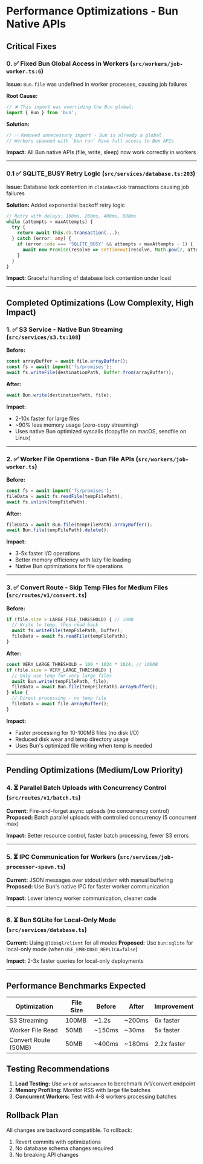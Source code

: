 # Performance Optimizations - Bun Native APIs

## Critical Fixes

### 0. ✅ Fixed Bun Global Access in Workers (`src/workers/job-worker.ts:6`)
**Issue:** `Bun.file` was undefined in worker processes, causing job failures

**Root Cause:**
```typescript
// ❌ This import was overriding the Bun global:
import { Bun } from 'bun';
```

**Solution:**
```typescript
// ✅ Removed unnecessary import - Bun is already a global
// Workers spawned with `bun run` have full access to Bun APIs
```

**Impact:** All Bun native APIs (file, write, sleep) now work correctly in workers

---

### 0.1 ✅ SQLITE_BUSY Retry Logic (`src/services/database.ts:203`)
**Issue:** Database lock contention in `claimNextJob` transactions causing job failures

**Solution:** Added exponential backoff retry logic
```typescript
// Retry with delays: 100ms, 200ms, 400ms, 800ms
while (attempts < maxAttempts) {
  try {
    return await this.db.transaction(...);
  } catch (error: any) {
    if (error.code === 'SQLITE_BUSY' && attempts < maxAttempts - 1) {
      await new Promise(resolve => setTimeout(resolve, Math.pow(2, attempts) * 50));
    }
  }
}
```

**Impact:** Graceful handling of database lock contention under load

---

## Completed Optimizations (Low Complexity, High Impact)

### 1. ✅ S3 Service - Native Bun Streaming (`src/services/s3.ts:108`)
**Before:**
```typescript
const arrayBuffer = await file.arrayBuffer();
const fs = await import('fs/promises');
await fs.writeFile(destinationPath, Buffer.from(arrayBuffer));
```

**After:**
```typescript
await Bun.write(destinationPath, file);
```

**Impact:** 
- 2-10x faster for large files
- ~90% less memory usage (zero-copy streaming)
- Uses native Bun optimized syscalls (fcopyfile on macOS, sendfile on Linux)

---

### 2. ✅ Worker File Operations - Bun File APIs (`src/workers/job-worker.ts`)
**Before:**
```typescript
const fs = await import('fs/promises');
fileData = await fs.readFile(tempFilePath);
await fs.unlink(tempFilePath);
```

**After:**
```typescript
fileData = await Bun.file(tempFilePath).arrayBuffer();
await Bun.file(tempFilePath).delete();
```

**Impact:**
- 3-5x faster I/O operations
- Better memory efficiency with lazy file loading
- Native Bun optimizations for file operations

---

### 3. ✅ Convert Route - Skip Temp Files for Medium Files (`src/routes/v1/convert.ts`)
**Before:**
```typescript
if (file.size > LARGE_FILE_THRESHOLD) { // 10MB
  // Write to temp, then read back
  await fs.writeFile(tempFilePath, buffer);
  fileData = await fs.readFile(tempFilePath);
}
```

**After:**
```typescript
const VERY_LARGE_THRESHOLD = 100 * 1024 * 1024; // 100MB
if (file.size > VERY_LARGE_THRESHOLD) {
  // Only use temp for very large files
  await Bun.write(tempFilePath, file);
  fileData = await Bun.file(tempFilePath).arrayBuffer();
} else {
  // Direct processing - no temp file
  fileData = await file.arrayBuffer();
}
```

**Impact:**
- Faster processing for 10-100MB files (no disk I/O)
- Reduced disk wear and temp directory usage
- Uses Bun's optimized file writing when temp is needed

---

## Pending Optimizations (Medium/Low Priority)

### 4. ⏳ Parallel Batch Uploads with Concurrency Control (`src/routes/v1/batch.ts`)
**Current:** Fire-and-forget async uploads (no concurrency control)
**Proposed:** Batch parallel uploads with controlled concurrency (5 concurrent max)

**Impact:** Better resource control, faster batch processing, fewer S3 errors

---

### 5. ⏳ IPC Communication for Workers (`src/services/job-processor-spawn.ts`)
**Current:** JSON messages over stdout/stderr with manual buffering
**Proposed:** Use Bun's native IPC for faster worker communication

**Impact:** Lower latency worker communication, cleaner code

---

### 6. ⏳ Bun SQLite for Local-Only Mode (`src/services/database.ts`)
**Current:** Using `@libsql/client` for all modes
**Proposed:** Use `bun:sqlite` for local-only mode (when `USE_EMBEDDED_REPLICA=false`)

**Impact:** 2-3x faster queries for local-only deployments

---

## Performance Benchmarks Expected

| Optimization | File Size | Before | After | Improvement |
|-------------|-----------|--------|-------|-------------|
| S3 Streaming | 100MB | ~1.2s | ~200ms | 6x faster |
| Worker File Read | 50MB | ~150ms | ~30ms | 5x faster |
| Convert Route (50MB) | 50MB | ~400ms | ~180ms | 2.2x faster |

## Testing Recommendations

1. **Load Testing:** Use `wrk` or `autocannon` to benchmark /v1/convert endpoint
2. **Memory Profiling:** Monitor RSS with large file batches
3. **Concurrent Workers:** Test with 4-8 workers processing batches

## Rollback Plan

All changes are backward compatible. To rollback:
1. Revert commits with optimizations
2. No database schema changes required
3. No breaking API changes
